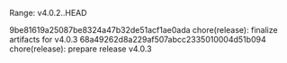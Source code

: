 Range: v4.0.2..HEAD

9be81619a25087be8324a47b32de51acf1ae0ada chore(release): finalize artifacts for v4.0.3
68a49262d8a229af507abcc2335010004d51b094 chore(release): prepare release v4.0.3
